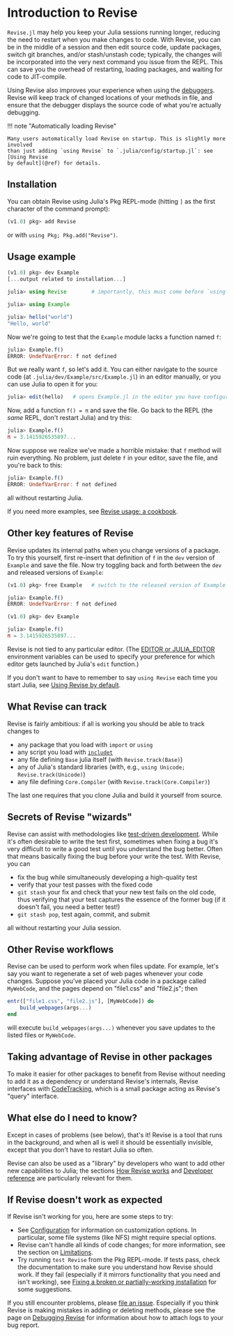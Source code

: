# Introduction to Revise

`Revise.jl` may help you keep your Julia sessions running longer, reducing the
need to restart when you make changes to code.
With Revise, you can be in the middle of a session and then edit source code,
update packages, switch git branches, and/or stash/unstash code;
typically, the changes will be incorporated into the very next command you issue from the REPL.
This can save you the overhead of restarting, loading packages, and waiting for code to JIT-compile.

Using Revise also improves your experience when using the
[debuggers](https://julialang.org/blog/2019/03/debuggers).
Revise will keep track of changed locations of your methods in file, and ensure that the
debugger displays the source code of what you're actually debugging.

!!! note "Automatically loading Revise"

    Many users automatically load Revise on startup. This is slightly more involved
    than just adding `using Revise` to `.julia/config/startup.jl`: see [Using Revise
    by default](@ref) for details.

## Installation

You can obtain Revise using Julia's Pkg REPL-mode (hitting `]` as the first character of the command prompt):

```julia
(v1.0) pkg> add Revise
```

or with `using Pkg; Pkg.add("Revise")`.

## Usage example

```julia
(v1.0) pkg> dev Example
[...output related to installation...]

julia> using Revise        # importantly, this must come before `using Example`

julia> using Example

julia> hello("world")
"Hello, world"
```

Now we're going to test that the `Example` module lacks a function named `f`:

```julia
julia> Example.f()
ERROR: UndefVarError: f not defined
```

But we really want `f`, so let's add it.
You can either navigate to the source code (at `.julia/dev/Example/src/Example.jl`)
in an editor manually, or you can use Julia to open it for you:

```julia
julia> edit(hello)   # opens Example.jl in the editor you have configured
```

Now, add a function `f() = π` and save the file.
Go back to the REPL (the *same* REPL, don't restart Julia) and try this:

```julia
julia> Example.f()
π = 3.1415926535897...
```

Now suppose we realize we've made a horrible mistake: that `f` method will ruin everything.
No problem, just delete `f` in your editor, save the file, and you're back to this:

```julia
julia> Example.f()
ERROR: UndefVarError: f not defined
```

all without restarting Julia.

If you need more examples, see [Revise usage: a cookbook](@ref).

## Other key features of Revise

Revise updates its internal paths when you change versions of a package.
To try this yourself, first re-insert that definition of `f` in the `dev` version of
`Example` and save the file.
Now try toggling back and forth between the `dev` and released versions of `Example`:

```julia
(v1.0) pkg> free Example   # switch to the released version of Example

julia> Example.f()
ERROR: UndefVarError: f not defined

(v1.0) pkg> dev Example

julia> Example.f()
π = 3.1415926535897...
```

Revise is not tied to any particular editor.
(The [EDITOR or JULIA_EDITOR](https://docs.julialang.org/en/latest/stdlib/InteractiveUtils/#InteractiveUtils.edit-Tuple{AbstractString,Integer}) environment variables can be used to specify your preference for which editor gets launched by Julia's `edit` function.)

If you don't want to have to remember to say `using Revise` each time you start
Julia, see [Using Revise by default](@ref).

## What Revise can track

Revise is fairly ambitious: if all is working you should be able to track changes to

- any package that you load with `import` or `using`
- any script you load with [`includet`](@ref)
- any file defining `Base` julia itself (with `Revise.track(Base)`)
- any of Julia's standard libraries (with, e.g., `using Unicode; Revise.track(Unicode)`)
- any file defining `Core.Compiler` (with `Revise.track(Core.Compiler)`)

The last one requires that you clone Julia and build it yourself from source.

## Secrets of Revise "wizards"

Revise can assist with methodologies like
[test-driven development](https://en.wikipedia.org/wiki/Test-driven_development).
While it's often desirable to write the test first, sometimes when fixing a bug
it's very difficult to write a good test until you understand the bug better.
Often that means basically fixing the bug before your write the test.
With Revise, you can

- fix the bug while simultaneously developing a high-quality test
- verify that your test passes with the fixed code
- `git stash` your fix and check that your new test fails on the old code,
  thus verifying that your test captures the essence of the former bug (if it doesn't fail,
  you need a better test!)
- `git stash pop`, test again, commit, and submit

all without restarting your Julia session.

## Other Revise workflows

Revise can be used to perform work when files update.
For example, let's say you want to regenerate a set of web pages whenever your code changes.
Suppose you've placed your Julia code in a package called `MyWebCode`,
and the pages depend on "file1.css" and "file2.js"; then

```julia
entr(["file1.css", "file2.js"], [MyWebCode]) do
    build_webpages(args...)
end
```

will execute `build_webpages(args...)` whenever you save updates to the listed files
or `MyWebCode`.

## Taking advantage of Revise in other packages

To make it easier for other packages to benefit from Revise without needing to add it
as a dependency or understand Revise's internals, Revise interfaces with
[CodeTracking](https://github.com/timholy/CodeTracking.jl),
which is a small package acting as Revise's "query" interface.

## What else do I need to know?

Except in cases of problems (see below), that's it!
Revise is a tool that runs in the background, and when all is well it should be
essentially invisible, except that you don't have to restart Julia so often.

Revise can also be used as a "library" by developers who want to add other new capabilities
to Julia; the sections [How Revise works](@ref) and [Developer reference](@ref) are
particularly relevant for them.

## If Revise doesn't work as expected

If Revise isn't working for you, here are some steps to try:

- See [Configuration](@ref) for information on customization options.
  In particular, some file systems (like NFS) might require special options.
- Revise can't handle all kinds of code changes; for more information,
  see the section on [Limitations](@ref).
- Try running `test Revise` from the Pkg REPL-mode.
  If tests pass, check the documentation to make sure you understand how Revise should work.
  If they fail (especially if it mirrors functionality that you need and isn't working), see
  [Fixing a broken or partially-working installation](@ref) for some suggestions.

If you still encounter problems, please [file an issue](https://github.com/timholy/Revise.jl/issues).
Especially if you think Revise is making mistakes in adding or deleting methods, please
see the page on [Debugging Revise](@ref) for information about how to attach logs
to your bug report.
